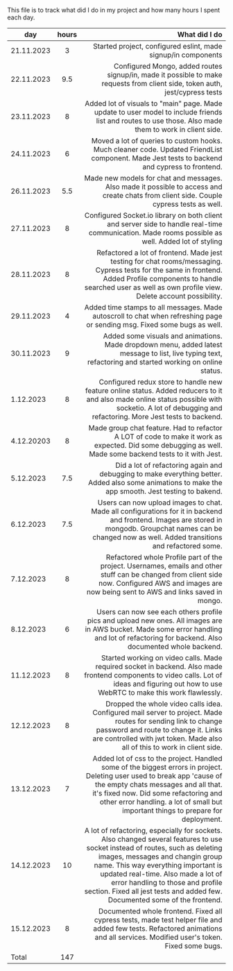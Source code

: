 This file is to track what did I do in my project and how many hours I spent each day.

| day        | hours           | What did I do  |
| ---------- |:---------------:| --------------:|
| 21.11.2023 |        3        | Started project, configured eslint, made signup/in components |
| 22.11.2023 |       9.5       | Configured Mongo, added routes signup/in, made it possible to make requests from client side, token auth, jest/cypress tests|
| 23.11.2023 |        8        | Added lot of visuals to "main" page. Made update to user model to include friends list and routes to use those. Also made them to work in client side.|
| 24.11.2023 |        6        | Moved a lot of queries to custom hooks. Much cleaner code. Updated FriendList component. Made Jest tests to backend and cypress to frontend. |
| 26.11.2023 |       5.5       | Made new models for chat and messages. Also made it possible to access and create chats from client side. Couple cypress tests as well. |
| 27.11.2023 |        8        | Configured Socket.io library on both client and server side to handle real-time communication. Made rooms possible as well. Added lot of styling |
| 28.11.2023 |        8        | Refactored a lot of frontend. Made jest testing for chat rooms/messaging. Cypress tests for the same in frontend. Added Profile components to handle searched user as well as own profile view. Delete account possibility. |
| 29.11.2023 |        4        | Added time stamps to all messages. Made autoscroll to chat when refreshing page or sending msg. Fixed some bugs as well.|
| 30.11.2023 |        9        | Added some visuals and animations. Made dropdown menu, added latest message to list, live typing text, refactoring and started working on online status. |
| 1.12.2023  |        8        | Configured redux store to handle new feature online status. Added reducers to it and also made online status possible with socketio. A lot of debugging and refactoring. More Jest tests to backend. |
| 4.12.20203 |        8        | Made group chat feature. Had to refactor A LOT of code to make it work as expected. Did some debugging as well. Made some backend tests to it with Jest.|
| 5.12.2023  |       7.5       | Did a lot of refactoring again and debugging to make everything better. Added also some animations to make the app smooth. Jest testing to bakend. |
| 6.12.2023  |       7.5       | Users can now upload images to chat. Made all configurations for it in backend and frontend. Images are stored in mongodb. Groupchat names can be changed now as well. Added transitions and refactored some. |
| 7.12.2023  |        8        | Refactored whole Profile part of the project. Usernames, emails and other stuff can be changed from client side now. Configured AWS and images are now being sent to AWS and links saved in mongo. |
| 8.12.2023  |        6        | Users can now see each others profile pics and upload new ones. All images are in AWS bucket. Made some error handling and lot of refactoring for backend. Also documented whole backend.
| 11.12.2023 |        8        | Started working on video calls. Made required socket in backend. Also made frontend components to video calls. Lot of ideas and figuring out how to use WebRTC to make this work flawlessly. |
| 12.12.2023 |        8        | Dropped the whole video calls idea. Configured mail server to project. Made routes for sending link to change password and route to change it. Links are controlled with jwt token. Made also all of this to work in client side. |
| 13.12.2023 |        7        | Added lot of css to the project. Handled some of the biggest errors in project. Deleting user used to break app 'cause of the empty chats messages and all that. it's fixed now. Did some refactoring and other error handling. a lot of small but important things to prepare for deployment. |
| 14.12.2023 |       10        | A lot of refactoring, especially for sockets. Also changed several features to use socket instead of routes, such as deleting images, messages and changin group name. This way everything important is updated real-time. Also made a lot of error handling to those and profile section. Fixed all jest tests and added few. Documented some of the frontend.
| 15.12.2023 |        8        | Documented whole frontend. Fixed all cypress tests, made test helper file and added few tests. Refactored animations and all services. Modified user's token. Fixed some bugs. |
|   Total    |       147        |